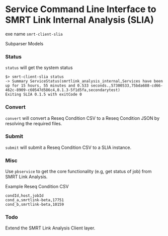 # Service Command Line Interface to SMRT Link Internal Analysis (SLIA)

exe name `smrt-client-slia`

Subparser Models

### Status

`status` will get the system status

```
$> smrt-client-slia status
-> Summary ServiceStatus(smrtlink_analysis_internal,Services have been up for 15 hours, 55 minutes and 0.533 seconds.,57300533,75bda688-cd66-462c-8909-c60547d586c4,0.1.3-5f1d5fa,secondarytest)
Exiting SLIA 0.1.5 with exitCode 0
```

### Convert

`convert` will convert a Reseq Condition CSV to a Reseq Condition JSON by resolving the required files.


### Submit

`submit` will submit a Reseq Condition CSV to a SLIA instance.



### Misc

Use `pbservice` to get the core functionality (e.g, get status of job) from SMRT Link Analysis.


Example Reseq Condition CSV
 
```
condId,host,jobId
cond_a,smrtlink-beta,17751
cond_b,smrtlink-beta,10159
```

### Todo 

Extend the SMRT Link Analysis Client layer.
